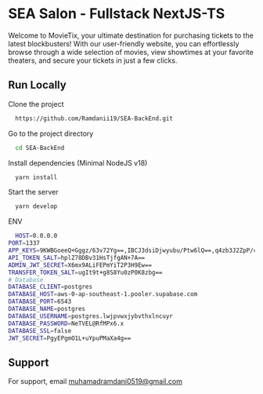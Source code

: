 # SEA Salon - Fullstack NextJS-TS

Welcome to MovieTix, your ultimate destination for purchasing tickets to the latest blockbusters! With our user-friendly website, you can effortlessly browse through a wide selection of movies, view showtimes at your favorite theaters, and secure your tickets in just a few clicks.

## Run Locally

Clone the project

```bash
  https://github.com/Ramdanii19/SEA-BackEnd.git
```

Go to the project directory

```bash
  cd SEA-BackEnd
```

Install dependencies (Minimal NodeJS v18)

```bash
  yarn install
```

Start the server

```bash
  yarn develop
```

ENV

```bash
  HOST=0.0.0.0
PORT=1337
APP_KEYS=9KWBGoeeQ+Gggz/63v72Yg==,IBCJ3dsiDjwyubu/Ptw6lQ==,q4zb3J2ZpP/cIsVihlihtQ==,s9TbDKFPRTdDTz6I1Sw4Cg==
API_TOKEN_SALT=hplZ78DBv31HsTjfgAN+7A==
ADMIN_JWT_SECRET=X6mx9ALiFEPmYiT2P3H9Ew==
TRANSFER_TOKEN_SALT=ugIt9t+g8S8Yu0zP0K8zbg==
# Database
DATABASE_CLIENT=postgres
DATABASE_HOST=aws-0-ap-southeast-1.pooler.supabase.com
DATABASE_PORT=6543
DATABASE_NAME=postgres
DATABASE_USERNAME=postgres.lwjpvwxjybvthxlncuyr
DATABASE_PASSWORD=NeTVEL@RfMPx6.x
DATABASE_SSL=false
JWT_SECRET=PgyEPgmO1L+uYpuPMaXa4g==

```

## Support

For support, email muhamadramdani0519@gmail.com
